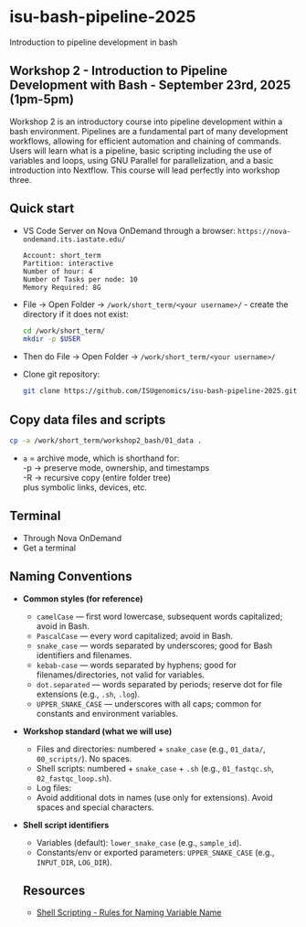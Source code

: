 # isu-bash-pipeline-2025
Introduction to pipeline development in bash

## Workshop 2 - Introduction to Pipeline Development with Bash - September 23rd, 2025 (1pm-5pm)

Workshop 2 is an introductory course into pipeline development within a bash environment. Pipelines are a fundamental part of many development workflows, allowing for efficient automation and chaining of commands. Users will learn what is a pipeline, basic scripting including the use of variables and loops, using GNU Parallel for parallelization, and a basic introduction into Nextflow. This course will lead perfectly into workshop three. 

## Quick start

- VS Code Server on Nova OnDemand through a browser: `https://nova-ondemand.its.iastate.edu/`

  ```
  Account: short_term
  Partition: interactive
  Number of hour: 4
  Number of Tasks per node: 10
  Memory Required: 8G
  ```

- File -> Open Folder -> `/work/short_term/<your username>/` - create the directory if it does not exist:

  ```bash
  cd /work/short_term/
  mkdir -p $USER
  ```

- Then do File -> Open Folder -> `/work/short_term/<your username>/`

- Clone git repository:

  ```bash
  git clone https://github.com/ISUgenomics/isu-bash-pipeline-2025.git
  ```

## Copy data files and scripts

```bash
cp -a /work/short_term/workshop2_bash/01_data .
```
- `a` = archive mode, which is shorthand for:  
      -p -> preserve mode, ownership, and timestamps  
      -R -> recursive copy (entire folder tree)  
      plus symbolic links, devices, etc.  

## Terminal

- Through Nova OnDemand
- Get a terminal

## Naming Conventions

- **Common styles (for reference)**
  - `camelCase` — first word lowercase, subsequent words capitalized; avoid in Bash.
  - `PascalCase` — every word capitalized; avoid in Bash.
  - `snake_case` — words separated by underscores; good for Bash identifiers and filenames.
  - `kebab-case` — words separated by hyphens; good for filenames/directories, not valid for variables.
  - `dot.separated` — words separated by periods; reserve dot for file extensions (e.g., `.sh`, `.log`).
  - `UPPER_SNAKE_CASE` — underscores with all caps; common for constants and environment variables.

- **Workshop standard (what we will use)**
  - Files and directories: numbered + `snake_case` (e.g., `01_data/`, `00_scripts/`). No spaces.
  - Shell scripts: numbered + `snake_case` + `.sh` (e.g., `01_fastqc.sh`, `02_fastqc_loop.sh`).
  - Log files: 
  - Avoid additional dots in names (use only for extensions). Avoid spaces and special characters.

- **Shell script identifiers**
  - Variables (default): `lower_snake_case` (e.g., `sample_id`).
  - Constants/env or exported parameters: `UPPER_SNAKE_CASE` (e.g., `INPUT_DIR`, `LOG_DIR`).
  
  ## Resources

  - [Shell Scripting - Rules for Naming Variable Name](https://www.geeksforgeeks.org/shell-scripting-rules-for-naming-variable-name/)